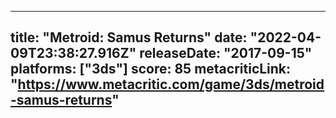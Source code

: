 
---
title: "Metroid: Samus Returns"
date: "2022-04-09T23:38:27.916Z"
releaseDate: "2017-09-15"
platforms: ["3ds"]
score: 85
metacriticLink: "https://www.metacritic.com/game/3ds/metroid-samus-returns"
---
